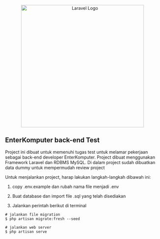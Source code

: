 <p align="center"><a href="https://laravel.com" target="_blank"><img src="https://raw.githubusercontent.com/laravel/art/master/logo-lockup/5%20SVG/2%20CMYK/1%20Full%20Color/laravel-logolockup-cmyk-red.svg" width="400" alt="Laravel Logo"></a></p>

## EnterKomputer back-end Test

Project ini dibuat untuk memenuhi tugas test untuk melamar pekerjaan sebagai back-end developer EnterKomputer. Project dibuat menggunakan Framework Laravel dan RDBMS MySQL. Di dalam project sudah dibuatkan data dummy untuk mempermudah review project

Untuk menjalankan project, harap lakukan langkah-langkah dibawah ini:

1. copy .env.example dan rubah nama file menjadi .env

2. Buat database dan import file .sql yang telah disediakan

3. Jalankan perintah berikut di terminal

```shell
# jalankan file migration
$ php artisan migrate:fresh --seed

# jalankan web server
$ php artisan serve
```
